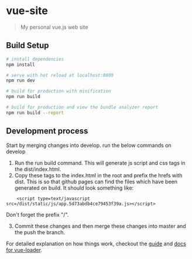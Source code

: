 # vue-site

> My personal vue.js web site

## Build Setup

``` bash
# install dependencies
npm install

# serve with hot reload at localhost:8080
npm run dev

# build for production with minification
npm run build

# build for production and view the bundle analyzer report
npm run build --report
```
## Development process
 Start by merging changes into develop. run the below commands on develop

1) Run the run build command. This will generate js script and css tags in the dist/index.html.
2) Copy these tags to the index.html in the root and prefix the hrefs with dist. This is so that github pages can find the files which have been generated on build. It should look something like: 
```
    <script type=text/javascript src=/dist/static/js/app.5d73abdb4ce79453f39a.js></script>
```
Don't forget the prefix "/".

3) Commit these changes and then merge these changes into master and the push the branch.


For detailed explanation on how things work, checkout the [guide](http://vuejs-templates.github.io/webpack/) and [docs for vue-loader](http://vuejs.github.io/vue-loader).
